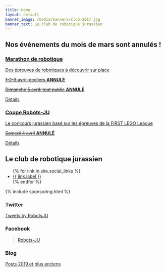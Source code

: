 ```yaml
---
title: Home
layout: default
banner_image: /media/banners/club-2017.jpg
banner_text: Le club de robotique jurassien
---
```


<section class="events-banner">
  <div class="container">
    <h2>Nos événements du mois de mars sont annulés !</h2>
    <div class="row">
      <div class="col-md-6">
        <a href="/semaine-robotique-2020" class="event-block" style="background-image: url(/media/events-banner/marathon.jpg?v=dbfe283e520cc5a237d936d25c946eef)">
          <div class="legend">
            <h3>Marathon de robotique</h3>
            <p>Des épreuves de robotiques à découvrir sur place</p>
            <p><i class="fa fa-calendar"></i> <del>1-2-3 avril: écoliers</del> <strong>ANNULÉ</strong></p>
            <p><i class="fa fa-calendar"></i> <del>Dimanche 5 avril: tout public</del> <strong>ANNULÉ</strong></p>
            <div class="button">Détails</div>
          </div>
        </a>
      </div>
      <div class="col-md-6">
        <a href="https://coupe.robots-ju.ch/" class="event-block" style="background-image: url(/media/events-banner/coupe.jpg?v=f60c0e974c9751ec7f30767b4b43f6ce)">
          <div class="legend">
            <h3>Coupe Robots-JU</h3>
            <p>Le concours jurassien basé sur les épreuves de la FIRST LEGO League</p>
            <p><i class="fa fa-calendar"></i> <del>Samedi 4 avril</del> <strong>ANNULÉ</strong></p>
            <div class="button">Détails</div>
          </div>
        </a>
      </div>
    </div>
  </div>
</section>

<section class="banner-image banner-home" style="background-image: url({{ page.banner_image }})">
    <div class="banner-text">
        <div class="container">
            <h2>Le club de robotique jurassien</h2>
            <ul class="social">
                {% for link in site.social_links %}
                <li><a href="{{ link.url }}" title="{{ link.title }}"><span class="fa fa-{{ link.icon }}"></span> {{ link.label }}</a></li>
                {% endfor %}
            </ul>
        </div>
    </div>
</section>

{% include sponsoring.html %}

<div class="container page">
    <div class="row">
        <section class="col-md-4">
           <h3>Twitter</h3>
            <a class="twitter-timeline" data-lang="fr" data-height="1000" href="https://twitter.com/RobotsJU">Tweets by RobotsJU</a>
        </section>
        <section class="col-md-4">
           <h3>Facebook</h3>
            <div class="fb-page" data-href="https://www.facebook.com/RobotsJU/" data-tabs="timeline" data-width="" data-height="1000" data-small-header="false" data-adapt-container-width="true" data-hide-cover="false" data-show-facepile="true"><blockquote cite="https://www.facebook.com/RobotsJU/" class="fb-xfbml-parse-ignore"><a href="https://www.facebook.com/RobotsJU/">Robots-JU</a></blockquote></div>
        </section>
        <section class="col-md-4">
            <h3>Blog</h3>
            <p><i class="fa fa-list"></i> <a href="/tous-les-posts">Posts 2019 et plus anciens</a></p>
        </section>
    </div>
</div>

<script async src="https://platform.twitter.com/widgets.js" charset="utf-8"></script>
<div id="fb-root"></div>
<script async defer crossorigin="anonymous" src="https://connect.facebook.net/fr_FR/sdk.js#xfbml=1&version=v6.0"></script>
